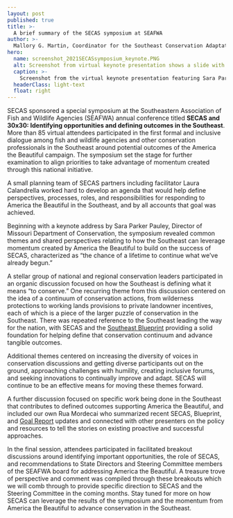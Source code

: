 ```yaml
---
layout: post
published: true
title: >-
  A brief summary of the SECAS symposium at SEAFWA
author: >-
  Mallory G. Martin, Coordinator for the Southeast Conservation Adaptation Strategy
hero:
  name: screenshot_2021SECASsymposium_keynote.PNG
  alt: Screenshot from virtual keynote presentation shows a slide with an elk stating "Changes in the business of conservation" alongside a video thumbnail of Sara Parker Pauley.
  caption: >-
    Screenshot from the virtual keynote presentation featuring Sara Parker Pauley with the Missouri Department of Conservation.
  headerClass: light-text
  float: right
---
```

SECAS sponsored a special symposium at the Southeastern Association of Fish and Wildlife Agencies (SEAFWA) annual conference titled **SECAS and 30x30: Identifying opportunities and defining outcomes in the Southeast**. More than 85 virtual attendees participated in the first formal and inclusive dialogue among fish and wildlife agencies and other conservation professionals in the Southeast around potential outcomes of the America the Beautiful campaign. The symposium set the stage for further examination to align priorities to take advantage of momentum created through this national initiative.<!--more--> 

A small planning team of SECAS partners including facilitator Laura Calandrella worked hard to develop an agenda that would help define perspectives, processes, roles, and responsibilities for responding to America the Beautiful in the Southeast, and by all accounts that goal was achieved.  

Beginning with a keynote address by Sara Parker Pauley, Director of Missouri Department of Conservation, the symposium revealed common themes and shared perspectives relating to how the Southeast can leverage momentum created by America the Beautiful to build on the success of SECAS, characterized as “the chance of a lifetime to continue what we’ve already begun.”  

A stellar group of national and regional conservation leaders participated in an organic discussion focused on how the Southeast is defining what it means “to conserve.” One recurring theme from this discussion centered on the idea of a continuum of conservation actions, from wilderness protections to working lands provisions to private landowner incentives, each of which is a piece of the larger puzzle of conservation in the Southeast. There was repeated reference to the Southeast leading the way for the nation, with SECAS and the [Southeast Blueprint](http://secassoutheast.org/blueprint) providing a solid foundation for helping define that conservation continuum and advance tangible outcomes. 

Additional themes centered on increasing the diversity of voices in conservation discussions and getting diverse participants out on the ground, approaching challenges with humility, creating inclusive forums, and seeking innovations to continually improve and adapt. SECAS will continue to be an effective means for moving these themes forward.

A further discussion focused on specific work being done in the Southeast that contributes to defined outcomes supporting America the Beautiful, and included our own Rua Mordecai who summarized recent SECAS, Blueprint, and [Goal Report](http://secassoutheast.org/pdf/SECAS-goal-report-2021.pdf) updates and connected with other presenters on the policy and resources to tell the stories on existing proactive and successful approaches. 

In the final session, attendees participated in facilitated breakout discussions around identifying important opportunities, the role of SECAS, and recommendations to State Directors and Steering Committee members of the SEAFWA board for addressing America the Beautiful. A treasure trove of perspective and comment was compiled through these breakouts which we will comb through to provide specific direction to SECAS and the Steering Committee in the coming months.  Stay tuned for more on how SECAS can leverage the results of the symposium and the momentum from America the Beautiful to advance conservation in the Southeast.
